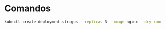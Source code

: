 # Comandos

```bash
kubectl create deployment strigus --replicas 3 --image nginx --dry-run=client -o yaml
```